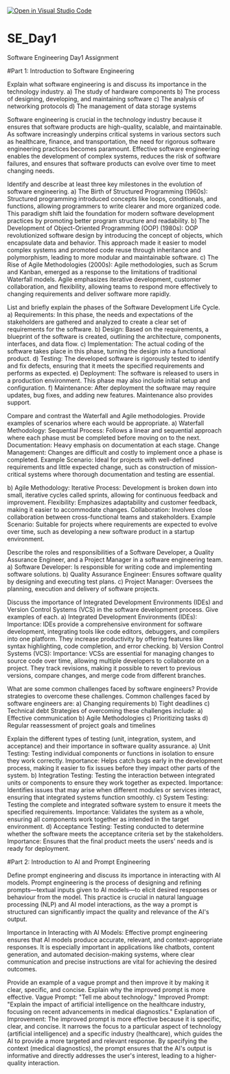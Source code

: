 [![Open in Visual Studio Code](https://classroom.github.com/assets/open-in-vscode-2e0aaae1b6195c2367325f4f02e2d04e9abb55f0b24a779b69b11b9e10269abc.svg)](https://classroom.github.com/online_ide?assignment_repo_id=15563282&assignment_repo_type=AssignmentRepo)
# SE_Day1
Software Engineering Day1 Assignment

#Part 1: Introduction to Software Engineering

Explain what software engineering is and discuss its importance in the technology industry.
a) The study of hardware components
b) The process of designing, developing, and maintaining software
c) The analysis of networking protocols
d) The management of data storage systems

Software engineering is crucial in the technology industry because it ensures that software products are high-quality, scalable, and maintainable. As software increasingly underpins critical systems in various sectors such as healthcare, finance, and transportation, the need for rigorous software engineering practices becomes paramount. Effective software engineering enables the development of complex systems, reduces the risk of software failures, and ensures that software products can evolve over time to meet changing needs.

Identify and describe at least three key milestones in the evolution of software engineering.
a) The Birth of Structured Programming (1960s):
Structured programming introduced concepts like loops, conditionals, and functions, allowing programmers to write clearer and more organized code. This paradigm shift laid the foundation for modern software development practices by promoting better program structure and readability.
b) The Development of Object-Oriented Programming (OOP) (1980s):
OOP revolutionized software design by introducing the concept of objects, which encapsulate data and behavior. This approach made it easier to model complex systems and promoted code reuse through inheritance and polymorphism, leading to more modular and maintainable software.
c) The Rise of Agile Methodologies (2000s):
Agile methodologies, such as Scrum and Kanban, emerged as a response to the limitations of traditional Waterfall models. Agile emphasizes iterative development, customer collaboration, and flexibility, allowing teams to respond more effectively to changing requirements and deliver software more rapidly.

List and briefly explain the phases of the Software Development Life Cycle.
a) Requirements: In this phase, the needs and expectations of the stakeholders are gathered and analyzed to create a clear set of requirements for the software.
b) Design: Based on the requirements, a blueprint of the software is created, outlining the architecture, components, interfaces, and data flow.
c) Implementation: The actual coding of the software takes place in this phase, turning the design into a functional product.
d) Testing: The developed software is rigorously tested to identify and fix defects, ensuring that it meets the specified requirements and performs as expected.
e) Deployment: The software is released to users in a production environment. This phase may also include initial setup and configuration.
f) Maintenance: After deployment the software may require updates, bug fixes, and adding new features. Maintenance also provides support.

Compare and contrast the Waterfall and Agile methodologies. Provide examples of scenarios where each would be appropriate.
a) Waterfall Methodology:
Sequential Process: Follows a linear and sequential approach where each phase must be completed before moving on to the next.
Documentation: Heavy emphasis on documentation at each stage.
Change Management: Changes are difficult and costly to implement once a phase is completed.
Example Scenario: Ideal for projects with well-defined requirements and little expected change, such as construction of mission-critical systems where thorough documentation and testing are essential.

b) Agile Methodology:
Iterative Process: Development is broken down into small, iterative cycles called sprints, allowing for continuous feedback and improvement.
Flexibility: Emphasizes adaptability and customer feedback, making it easier to accommodate changes.
Collaboration: Involves close collaboration between cross-functional teams and stakeholders.
Example Scenario: Suitable for projects where requirements are expected to evolve over time, such as developing a new software product in a startup environment.

Describe the roles and responsibilities of a Software Developer, a Quality Assurance Engineer, and a Project Manager in a software engineering team.
a) Software Developer: Is responsible for writing code and implementing software solutions.
b) Quality Assurance Engineer: Ensures software quality by designing and executing test plans.
c) Project Manager: Oversees the planning, execution and delivery of software projects.

Discuss the importance of Integrated Development Environments (IDEs) and Version Control Systems (VCS) in the software development process. Give examples of each.
a) Integrated Development Environments (IDEs):
Importance: IDEs provide a comprehensive environment for software development, integrating tools like code editors, debuggers, and compilers into one platform. They increase productivity by offering features like syntax highlighting, code completion, and error checking.
b) Version Control Systems (VCS):
Importance: VCSs are essential for managing changes to source code over time, allowing multiple developers to collaborate on a project. They track revisions, making it possible to revert to previous versions, compare changes, and merge code from different branches.

What are some common challenges faced by software engineers? Provide strategies to overcome these challenges.
Common challenges faced by software engineers are:
a) Changing requirements
b) Tight deadlines
c) Technical debt
Strategies of overcoming these challenges include:
a) Effective communication
b) Agile Methodologies
c) Prioritizing tasks
d) Regular reassessment of project goals and timelines

Explain the different types of testing (unit, integration, system, and acceptance) and their importance in software quality assurance.
a) Unit Testing:
Testing individual components or functions in isolation to ensure they work correctly.
Importance: Helps catch bugs early in the development process, making it easier to fix issues before they impact other parts of the system.
b) Integration Testing:
Testing the interaction between integrated units or components to ensure they work together as expected.
Importance: Identifies issues that may arise when different modules or services interact, ensuring that integrated systems function smoothly.
c) System Testing:
Testing the complete and integrated software system to ensure it meets the specified requirements.
Importance: Validates the system as a whole, ensuring all components work together as intended in the target environment.
d) Acceptance Testing:
Testing conducted to determine whether the software meets the acceptance criteria set by the stakeholders.
Importance: Ensures that the final product meets the users' needs and is ready for deployment.

#Part 2: Introduction to AI and Prompt Engineering

Define prompt engineering and discuss its importance in interacting with AI models.
Prompt engineering is the process of designing and refining prompts—textual inputs given to AI models—to elicit desired responses or behaviour from the model. This practice is crucial in natural language processing (NLP) and AI model interactions, as the way a prompt is structured can significantly impact the quality and relevance of the AI's output.

Importance in Interacting with AI Models:
Effective prompt engineering ensures that AI models produce accurate, relevant, and context-appropriate responses. It is especially important in applications like chatbots, content generation, and automated decision-making systems, where clear communication and precise instructions are vital for achieving the desired outcomes.

Provide an example of a vague prompt and then improve it by making it clear, specific, and concise. Explain why the improved prompt is more effective.
Vague Prompt:
"Tell me about technology."
Improved Prompt:
"Explain the impact of artificial intelligence on the healthcare industry, focusing on recent advancements in medical diagnostics."
Explanation of Improvement:
The improved prompt is more effective because it is specific, clear, and concise. It narrows the focus to a particular aspect of technology (artificial intelligence) and a specific industry (healthcare), which guides the AI to provide a more targeted and relevant response. By specifying the context (medical diagnostics), the prompt ensures that the AI's output is informative and directly addresses the user's interest, leading to a higher-quality interaction.
